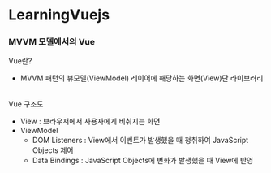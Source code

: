 # LearningVuejs

### MVVM 모델에서의 Vue

Vue란?
- MVVM 패턴의 뷰모델(ViewModel) 레이어에 해당하는 화면(View)단 라이브러리

\
Vue 구조도
- View : 브라우저에서 사용자에게 비춰지는 화면
- ViewModel
    - DOM Listeners : View에서 이벤트가 발생했을 때 청취하여 JavaScript Objects 제어
    - Data Bindings : JavaScript Objects에 변화가 발생했을 때 View에 반영

